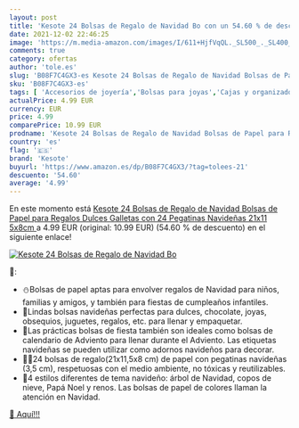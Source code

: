 ```yaml
---
layout: post
title: 'Kesote 24 Bolsas de Regalo de Navidad Bo con un 54.60 % de descuento'
date: 2021-12-02 22:46:25
image: 'https://m.media-amazon.com/images/I/611+HjfVqQL._SL500_._SL400_.jpg'
comments: true
category: ofertas
author: 'tole.es'
slug: 'B08F7C4GX3-es Kesote 24 Bolsas de Regalo de Navidad Bolsas de Papel para...'
sku: 'B08F7C4GX3-es'
tags: [ 'Accesorios de joyería','Bolsas para joyas','Cajas y organizadores de joyas','Joyería','kesote','navidad', ]
actualPrice: 4.99 EUR
currency: EUR
price: 4.99
comparePrice: 10.99 EUR
prodname: 'Kesote 24 Bolsas de Regalo de Navidad Bolsas de Papel para Regalos Dulces Galletas con 24 Pegatinas Navideñas  21x11 5x8cm '
country: 'es'
flag: '🇪🇸'
brand: 'Kesote'
buyurl: 'https://www.amazon.es/dp/B08F7C4GX3/?tag=tolees-21'
descuento: '54.60'
average: '4.99'
---
```


En este momento está [Kesote 24 Bolsas de Regalo de Navidad Bolsas de Papel para Regalos Dulces Galletas con 24 Pegatinas Navideñas  21x11 5x8cm ](https://www.amazon.es/dp/B08F7C4GX3/?tag=tolees-21) a 4.99 EUR (original: 10.99 EUR) (54.60 %  de descuento) en el siguiente enlace!

[![Kesote 24 Bolsas de Regalo de Navidad Bo](https://m.media-amazon.com/images/I/611+HjfVqQL._SL500_._SL400_.jpg)](https://www.amazon.es/dp/B08F7C4GX3/?tag=tolees-21)

🔎:

- ⛄Bolsas de papel aptas para envolver regalos de Navidad para niños, familias y amigos, y también para fiestas de cumpleaños infantiles.
- 🎄Lindas bolsas navideñas perfectas para dulces, chocolate, joyas, obsequios, juguetes, regalos, etc. para llenar y empaquetar.
- 🦌Las prácticas bolsas de fiesta también son ideales como bolsas de calendario de Adviento para llenar durante el Adviento. Las etiquetas navideñas se pueden utilizar como adornos navideños para decorar.
- 🎅🏻24 bolsas de regalo(21x11,5x8 cm) de papel con pegatinas navideñas (3,5 cm), respetuosas con el medio ambiente, no tóxicas y reutilizables.
- 🎁4 estilos diferentes de tema navideño: árbol de Navidad, copos de nieve, Papá Noel y renos. Las bolsas de papel de colores llaman la atención en Navidad.

[🛒 Aquí!!!](https://www.amazon.es/dp/B08F7C4GX3/?tag=tolees-21)
